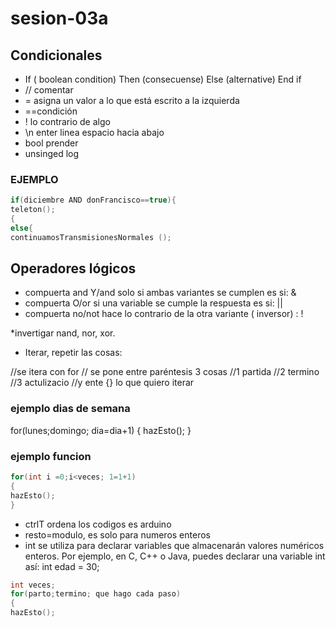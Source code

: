 # sesion-03a

## Condicionales

- If ( boolean condition) Then (consecuense) Else (alternative) End if
- // comentar
- =  asigna un valor a lo que está escrito a la izquierda
- ==condición
- ! lo contrario de algo
- \n enter linea espacio hacia abajo
- bool prender
- unsinged log
  
### EJEMPLO

```cpp
if(diciembre AND donFrancisco==true){
teleton();
{
else{
continuamosTransmisionesNormales ();
```

## Operadores lógicos

- compuerta and Y/and solo si ambas variantes se cumplen es si: &
- compuerta O/or si una variable se cumple la respuesta es si: ||
- compuerta no/not hace lo contrario de la otra variante ( inversor) : !

*invertigar nand, nor, xor.

- Iterar, repetir las cosas:
  
//se itera con for
// se pone entre paréntesis 3 cosas
//1 partida
//2 termino
//3 actulizacio
//y ente {} lo que quiero iterar

### ejemplo dias de semana

for(lunes;domingo; dia=dia+1)
{
hazEsto();
}

### ejemplo funcion

```cpp
for(int i =0;i<veces; 1=1+1)
{
hazEsto(); 
}
```

- ctrlT ordena los codigos es arduino
- resto=modulo, es solo para numeros enteros
- int se utiliza para declarar variables que almacenarán valores numéricos enteros. Por ejemplo, en C, C++ o Java, puedes declarar una variable int así: int edad = 30;

```cpp
int veces; 
for(parto;termino; que hago cada paso)
{
hazEsto(); 
```
